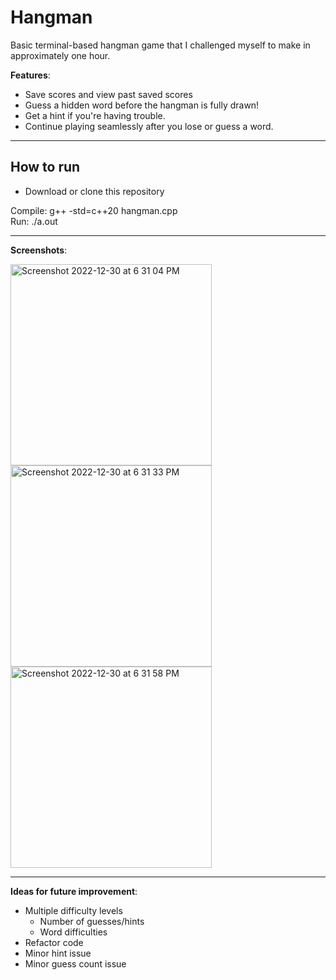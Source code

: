 # Hangman
Basic terminal-based hangman game that I challenged myself to make in approximately one hour.

**Features**:
- Save scores and view past saved scores
- Guess a hidden word before the hangman is fully drawn!
- Get a hint if you're having trouble.
- Continue playing seamlessly after you lose or guess a word.
___
## How to run
- Download or clone this repository  
  
Compile: g++ -std=c++20 hangman.cpp  
Run: ./a.out
___
**Screenshots**:  

<img width="322" alt="Screenshot 2022-12-30 at 6 31 04 PM" src="https://user-images.githubusercontent.com/48075045/210121088-7869ebed-bfac-438a-8c88-fdbb4f3eeda8.png">
<img width="322" alt="Screenshot 2022-12-30 at 6 31 33 PM" src="https://user-images.githubusercontent.com/48075045/210121092-f409cea6-3c6e-452d-918d-7d147960b30f.png">
<img width="322" alt="Screenshot 2022-12-30 at 6 31 58 PM" src="https://user-images.githubusercontent.com/48075045/210121082-ff4afe01-6516-4080-90a6-f812d80ed3bd.png">

___
**Ideas for future improvement**:
- Multiple difficulty levels 
  - Number of guesses/hints
  - Word difficulties
- Refactor code
- Minor hint issue  
- Minor guess count issue
